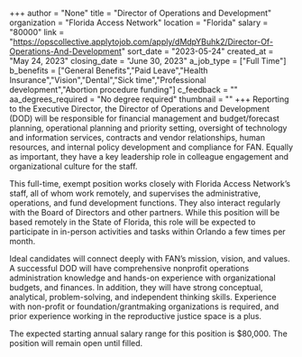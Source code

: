+++
author = "None"
title = "Director of Operations and Development"
organization = "Florida Access Network"
location = "Florida"
salary = "80000"
link = "https://opscollective.applytojob.com/apply/dMdpYBuhk2/Director-Of-Operations-And-Development"
sort_date = "2023-05-24"
created_at = "May 24, 2023"
closing_date = "June 30, 2023"
a_job_type = ["Full Time"]
b_benefits = ["General Benefits","Paid Leave","Health Insurance","Vision","Dental","Sick time","Professional development","Abortion procedure funding"]
c_feedback = ""
aa_degrees_required = "No degree required"
thumbnail = ""
+++
Reporting to the Executive Director, the Director of Operations and Development (DOD) will be responsible for financial management and budget/forecast planning, operational planning and priority setting, oversight of technology and information services, contracts and vendor relationships, human resources, and internal policy development and compliance for FAN. Equally as important, they have a key leadership role in colleague engagement and organizational culture for the staff.

This full-time, exempt position works closely with Florida Access Network’s staff, all of whom work remotely, and supervises the administrative, operations, and fund development functions. They also interact regularly with the Board of Directors and other partners. While this position will be based remotely in the State of Florida, this role will be expected to participate in in-person activities and tasks within Orlando a few times per month.

Ideal candidates will connect deeply with FAN’s mission, vision, and values. A successful DOD will have comprehensive nonprofit operations administration knowledge and hands-on experience with organizational budgets, and finances. In addition, they will have strong conceptual, analytical, problem-solving, and independent thinking skills. Experience with non-profit or foundation/grantmaking organizations is required, and prior experience working in the reproductive justice space is a plus.

The expected starting annual salary range for this position is $80,000. The position will remain open until filled.

